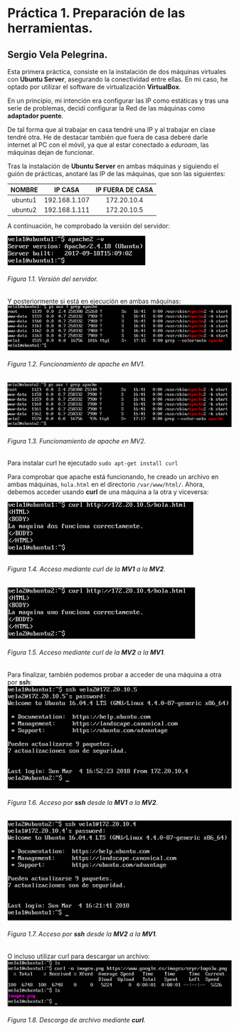 # Práctica 1. Preparación de las herramientas.
## Sergio Vela Pelegrina.
Esta primera práctica, consiste en la instalación de dos máquinas virtuales con **Ubuntu Server**, asegurando la conectividad entre ellas.
En mi caso, he optado por utilizar el software de virtualización **VirtualBox**.

En un principio, mi intención era configurar las IP como estáticas y tras una serie de problemas, decidí configurar la Red de las máquinas como **adaptador puente**.

De tal forma que al trabajar en casa tendré una IP y al trabajar en clase tendré otra.
He de destacar también que fuera de casa deberé darle internet al PC con el móvil, ya que al estar conectado a *eduroam*, las máquinas dejan de funcionar.

Tras la instalación de **Ubuntu Server** en ambas máquinas y siguiendo el guión de prácticas, anotaré las IP de las máquinas, que son las siguientes:

| NOMBRE |   IP CASA   | IP FUERA DE CASA |
|:------:|:-----------:|:----------------:|
|ubuntu1 |192.168.1.107|172.20.10.4       |
|ubuntu2 |192.168.1.111|172.20.10.5       |

A continuación, he comprobado la versión del servidor:

![version_servidor](https://github.com/sergiovp/SWAP/blob/master/Pr%C3%A1cticas/Pr%C3%A1ctica%201/version_servidor.png)
###### Figura 1.1. Versión del servidor.

Y posteriormente si está en ejecución en ambas máquinas:
![ejecucion_apache_m1](https://github.com/sergiovp/SWAP/blob/master/Pr%C3%A1cticas/Pr%C3%A1ctica%201/apache_ejecicion_m1.png)
###### Figura 1.2. Funcionamiento de apache en MV1.

![ejecucion_apache_m2](https://github.com/sergiovp/SWAP/blob/master/Pr%C3%A1cticas/Pr%C3%A1ctica%201/apache_ejecucion_m2.png)
###### Figura 1.3. Funcionamiento de apache en MV2.

Para instalar curl he ejecutado
`sudo apt-get install curl`

Para comprobar que apache está funcionando, he creado un archivo en ambas máquinas, `hola.html` en el directorio `/var/www/html/`.
Ahora, debemos acceder usando **curl** de una máquina a la otra y viceversa:

![curl_m1](https://github.com/sergiovp/SWAP/blob/master/Pr%C3%A1cticas/Pr%C3%A1ctica%201/curl_m1.png)
###### Figura 1.4. Acceso mediante curl de la **MV1** a la **MV2**.

![curl_m2](https://github.com/sergiovp/SWAP/blob/master/Pr%C3%A1cticas/Pr%C3%A1ctica%201/curl_m2.png)
###### Figura 1.5. Acceso mediante curl de la **MV2** a la **MV1**.

Para finalizar, también podemos probar a acceder de una máquina a otra por **ssh**:
![ssh_m1](https://github.com/sergiovp/SWAP/blob/master/Pr%C3%A1cticas/Pr%C3%A1ctica%201/ssh_m1.png)
###### Figura 1.6. Acceso por **ssh** desde la **MV1** a la **MV2**.

![ssh_m2](https://github.com/sergiovp/SWAP/blob/master/Pr%C3%A1cticas/Pr%C3%A1ctica%201/ssh_m2.png)
###### Figura 1.7. Acceso por **ssh** desde la **MV2** a la **MV1**.


O incluso utilizar curl para descargar un archivo:
![curl_descarga](https://github.com/sergiovp/SWAP/blob/master/Pr%C3%A1cticas/Pr%C3%A1ctica%201/curl_imagen.png)
###### Figura 1.8. Descarga de archivo mediante **curl**.

